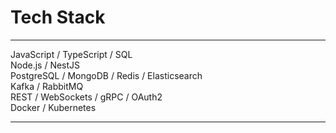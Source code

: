 # Tech Stack

---

JavaScript / TypeScript / SQL  
Node.js / NestJS  
PostgreSQL / MongoDB / Redis / Elasticsearch  
Kafka / RabbitMQ  
REST / WebSockets / gRPC / OAuth2  
Docker / Kubernetes  

---

